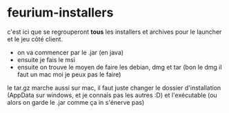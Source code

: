 # feurium-installers

c'est ici que se regrouperont **tous** les installers et archives pour le launcher et le jeu côté client.

- on va commencer par le .jar (en java)
- ensuite je fais le msi
- ensuite on trouve le moyen de faire les debian, dmg et tar (bon le dmg il faut un mac moi je peux pas le faire)

le tar.gz marche aussi sur mac, il faut juste changer le dossier d'installation (AppData sur windows, et je connais pas les autres :D) et l'exécutable (ou alors on garde le .jar comme ça in s'énerve pas)
